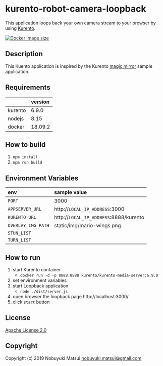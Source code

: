 # kurento-robot-camera-loopback
This application loops back your own camera stream to your browser by using [Kurento](http://www.kurento.org/).

[![Docker image size](https://img.shields.io/microbadger/image-size/nmatsui/kurento-robot-camera-loopback.svg)](https://hub.docker.com/r/nmatsui/kurento-robot-camera-loopback/)

## Description
This Kuento application is inspired by the Kurento [magic mirror](https://github.com/Kurento/kurento-tutorial-js/tree/master/kurento-magic-mirror) sample application.

## Requirements
||version|
|:--|:--|
|kurento|6.9.0|
|nodejs|8.15|
|docker|18.09.2|

## How to build
1. `npm install`
2. `npm run build`

## Environment Variables

|env|sample value|
|:--|:--|
|`PORT`|3000|
|`APPSERVER_URL`|http://`LOCAL_IP_ADDRESS`:3000|
|`KURENTO_URL`|http://`LOCAL_IP_ADDRESS`:8888/kurento|
|`OVERLAY_IMG_PATH`|static/img/mario-wings.png|
|`STUN_LIST`||
|`TURN_LIST`||

## How to run
1. start Kurento container
    * `docker run -d -p 8888:8888 kurento/kurento-media-server:6.9.0`
2. set environment variables
3. start Loopback application
    * `node ./dist/server.js`
4. open browser the loopback page http://localhost:3000/
5. click `start` button

## License

[Apache License 2.0](/LICENSE)

## Copyright
Copyright (c) 2019 Nobuyuki Matsui <nobuyuki.matsui@gmail.com>
